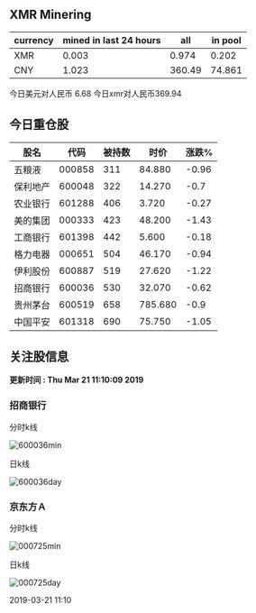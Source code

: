 ## XMR Minering

|currency|mined in last 24 hours|all|in pool|
|---|---|---|---|
|XMR|0.003|0.974|0.202|
|CNY|1.023|360.49|74.861|

今日美元对人民币 6.68	今日xmr对人民币369.94


## 今日重仓股 

|股名|代码|被持数|时价|涨跌%|
|---|---|---|---|---|
|五粮液|000858|311|84.880|-0.96|
|保利地产|600048|322|14.270|-0.7|
|农业银行|601288|406|3.720|-0.27|
|美的集团|000333|423|48.200|-1.43|
|工商银行|601398|442|5.600|-0.18|
|格力电器|000651|504|46.170|-0.94|
|伊利股份|600887|519|27.620|-1.22|
|招商银行|600036|530|32.070|-0.62|
|贵州茅台|600519|658|785.680|-0.9|
|中国平安|601318|690|75.750|-1.05|

## 关注股信息
**更新时间 : Thu Mar 21 11:10:09 2019**
### 招商银行 
分时k线

![600036min](http://image.sinajs.cn/newchart/min/n/sh600036.gif)

日k线

![600036day](http://image.sinajs.cn/newchart/daily/n/sh600036.gif)

### 京东方Ａ 
分时k线

![000725min](http://image.sinajs.cn/newchart/min/n/sz000725.gif)

日k线

![000725day](http://image.sinajs.cn/newchart/daily/n/sz000725.gif)

2019-03-21 11:10